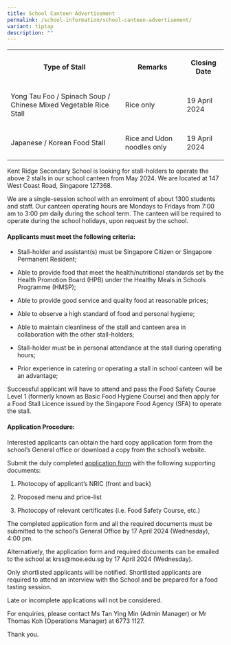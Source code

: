 ```yaml
---
title: School Canteen Advertisement
permalink: /school-information/school-canteen-advertisement/
variant: tiptap
description: ""
---
```

<table>
<tbody>
<tr>
<th rowspan="1" colspan="1">
<p>Type of Stall</p>
</th>
<th rowspan="1" colspan="1">
<p>Remarks</p>
</th>
<th rowspan="1" colspan="1">
<p>Closing Date</p>
</th>
</tr>
<tr>
<td rowspan="1" colspan="1">
<p>Yong Tau Foo / Spinach Soup / Chinese Mixed Vegetable Rice Stall</p>
</td>
<td rowspan="1" colspan="1">
<p>Rice only</p>
</td>
<td rowspan="1" colspan="1">
<p>19 April 2024</p>
</td>
</tr>
<tr>
<td rowspan="1" colspan="1">
<p>Japanese / Korean Food Stall</p>
</td>
<td rowspan="1" colspan="1">
<p>Rice and Udon noodles only</p>
</td>
<td rowspan="1" colspan="1">
<p>19 April 2024</p>
</td>
</tr>
</tbody>
</table>
<p>Kent Ridge Secondary School is looking for stall-holders to operate the
above 2 stalls in our school canteen from May 2024. We are located at 147
West Coast Road, Singapore 127368.</p>
<p>We are a single-session school with an enrolment of about 1300 students
and staff. Our canteen operating hours are Mondays to Fridays from 7:00
am to 3:00 pm daily during the school term. The canteen will be required
to operate during the school holidays, upon request by the school.</p>
<h4><strong>Applicants must meet the following criteria:</strong></h4>
<ul data-tight="true" class="tight">
<li>
<p>Stall-holder and assistant(s) must be Singapore Citizen or Singapore Permanent
Resident;</p>
</li>
<li>
<p>Able to provide food that meet the health/nutritional standards set by
the Health Promotion Board (HPB) under the Healthy Meals in Schools Programme
(HMSP);</p>
</li>
<li>
<p>Able to provide good service and quality food at reasonable prices;</p>
</li>
<li>
<p>Able to observe a high standard of food and personal hygiene;</p>
</li>
<li>
<p>Able to maintain cleanliness of the stall and canteen area in collaboration
with the other stall-holders;</p>
</li>
<li>
<p>Stall-holder must be in personal attendance at the stall during operating
hours;</p>
</li>
<li>
<p>Prior experience in catering or operating a stall in school canteen will
be an advantage;</p>
</li>
</ul>
<p>Successful applicant will have to attend and pass the Food Safety Course
Level 1 (formerly known as Basic Food Hygiene Course) and then apply for
a Food Stall Licence issued by the Singapore Food Agency (SFA) to operate
the stall.</p>
<h4><strong>Application Procedure:</strong></h4>
<p>Interested applicants can obtain the hard copy application form from the
school’s General office or download a copy from the school’s website.</p>
<p>Submit the duly completed <a href="/files/Application_for_Canteen_Stall_in_Existing_School_KRSS.pdf" rel="noopener noreferrer nofollow" target="_blank">application form</a> with
the following supporting documents:</p>
<ol data-tight="true" class="tight">
<li>
<p>Photocopy of applicant’s NRIC (front and back)</p>
</li>
<li>
<p>Proposed menu and price-list</p>
</li>
<li>
<p>Photocopy of relevant certificates (i.e. Food Safety Course, etc.)</p>
</li>
</ol>
<p>The completed application form and all the required documents must be
submitted to the school’s General Office by 17 April 2024 (Wednesday),
4:00 pm.</p>
<p>Alternatively, the application form and required documents can be emailed
to the school at&nbsp;<a rel="noopener noreferrer nofollow" target="_blank">krss@moe.edu.sg</a>&nbsp;by
17 April 2024 (Wednesday).</p>
<p>Only shortlisted applicants will be notified. Shortlisted applicants are
required to attend an interview with the School and be prepared for a food
tasting session.</p>
<p>Late or incomplete applications will not be considered.</p>
<p>For enquiries, please contact Ms Tan Ying Min (Admin Manager) or Mr Thomas
Koh (Operations Manager) at 6773 1127.</p>
<p>Thank you.</p>
<p>&nbsp;</p>
